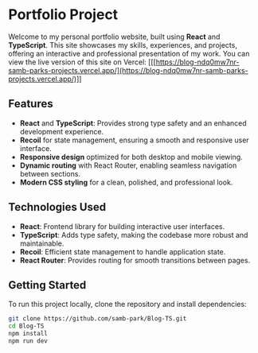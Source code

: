 # Portfolio Project

Welcome to my personal portfolio website, built using **React** and **TypeScript**. This site showcases my skills, experiences, and projects, offering an interactive and professional presentation of my work. You can view the live version of this site on Vercel: [[[https://blog-ndq0mw7nr-samb-parks-projects.vercel.app/](https://blog-ndq0mw7nr-samb-parks-projects.vercel.app/)]]

## Features

- **React** and **TypeScript**: Provides strong type safety and an enhanced development experience.
- **Recoil** for state management, ensuring a smooth and responsive user interface.
- **Responsive design** optimized for both desktop and mobile viewing.
- **Dynamic routing** with React Router, enabling seamless navigation between sections.
- **Modern CSS styling** for a clean, polished, and professional look.

## Technologies Used

- **React**: Frontend library for building interactive user interfaces.
- **TypeScript**: Adds type safety, making the codebase more robust and maintainable.
- **Recoil**: Efficient state management to handle application state.
- **React Router**: Provides routing for smooth transitions between pages.

## Getting Started

To run this project locally, clone the repository and install dependencies:

```bash
git clone https://github.com/samb-park/Blog-TS.git
cd Blog-TS
npm install
npm run dev
